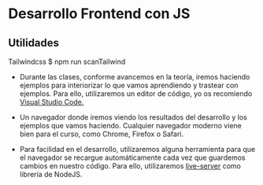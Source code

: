 # Desarrollo Frontend con JS

## Utilidades

Tailwindcss
$ npm run scanTailwind

- Durante las clases, conforme avancemos en la teoría, iremos haciendo ejemplos para interiorizar lo que vamos aprendiendo y trastear con ejemplos. Para ello, utilizaremos un editor de código, yo os recomiendo [Visual Studio Code.](https://code.visualstudio.com/)

- Un navegador donde iremos viendo los resultados del desarrollo y los ejemplos que vamos haciendo. Cualquier navegador moderno viene bien para el curso, como Chrome, Firefox o Safari.

- Para facilidad en el desarrollo, utilizaremos alguna herramienta para que el navegador se recargue automáticamente cada vez que guardemos cambios en nuestro código. Para ello, utilizaremos [live-server](https://www.npmjs.com/package/live-server) como librería de NodeJS.
